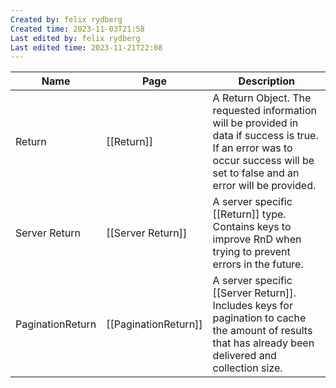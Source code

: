 ```yaml
---
Created by: felix rydberg
Created time: 2023-11-03T21:58
Last edited by: felix rydberg
Last edited time: 2023-11-21T22:08
---
```

|Name|Page|Description|
|---|---|---|
|Return|[[Return]]|A Return Object. The requested information will be provided in data if success is true. If an error was to occur success will be set to false and an error will be provided.|
|Server Return|[[Server Return]]|A server specific [[Return]] type. Contains keys to improve RnD when trying to prevent errors in the future.|
|PaginationReturn|[[PaginationReturn]]|A server specific [[Server Return]]. Includes keys for pagination to cache the amount of results that has already been delivered and collection size.|